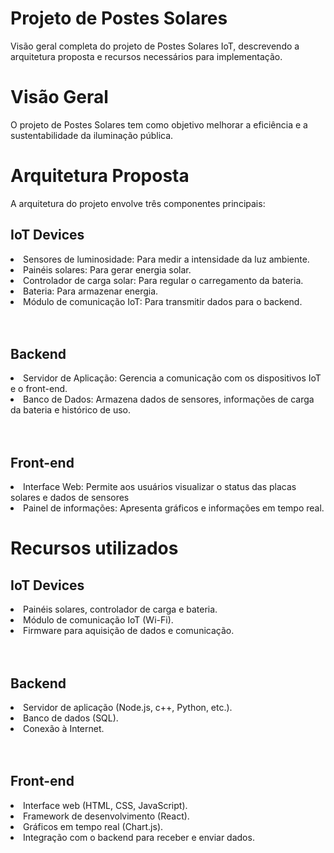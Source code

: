 <h1>Projeto de Postes Solares</h1>
Visão geral completa do projeto de Postes Solares IoT, descrevendo a arquitetura proposta e recursos necessários para implementação.

<h1>Visão Geral</h1>
O projeto de Postes Solares tem como objetivo melhorar a eficiência e a sustentabilidade da iluminação pública.

<h1>Arquitetura Proposta</h1>
A arquitetura do projeto envolve três componentes principais:

<h2>IoT Devices</h2>
<li>Sensores de luminosidade: Para medir a intensidade da luz ambiente.</li>
<li>Painéis solares: Para gerar energia solar.</li>
<li>Controlador de carga solar: Para regular o carregamento da bateria.</li>
<li>Bateria: Para armazenar energia.</li>
<li>Módulo de comunicação IoT: Para transmitir dados para o backend.</li>
<br></br>
<h2>Backend</h2>
<li>Servidor de Aplicação: Gerencia a comunicação com os dispositivos IoT e o front-end.</li>
<li>Banco de Dados: Armazena dados de sensores, informações de carga da bateria e histórico de uso.</li>
<br></br>
<h2>Front-end</h2>
<li>Interface Web: Permite aos usuários visualizar o status das placas solares e dados de sensores</li>
<li>Painel de informações: Apresenta gráficos e informações em tempo real.</li>

<h1>Recursos utilizados</h1>
<h2>IoT Devices</h2>
<li>Painéis solares, controlador de carga e bateria.</li>
<li>Módulo de comunicação IoT (Wi-Fi).</li>
<li>Firmware para aquisição de dados e comunicação.</li>
<br></br>
<h2>Backend</h2>
<li>Servidor de aplicação (Node.js, c++, Python, etc.).</li>
<li>Banco de dados (SQL).</li>
<li>Conexão à Internet.</li>
<br></br>
<h2>Front-end</h2>
<li>Interface web (HTML, CSS, JavaScript).</li>
<li>Framework de desenvolvimento (React).</li>
<li>Gráficos em tempo real (Chart.js).</li>
<li>Integração com o backend para receber e enviar dados.</li>
